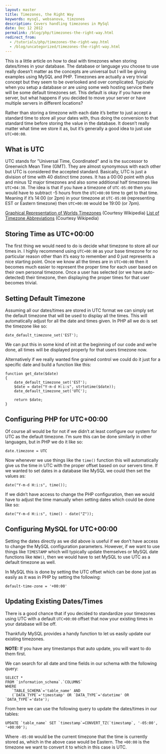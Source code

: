 ```yaml
---
layout: master
title: Timezones, the Right Way
keywords: mysql, websanova, timzones
description: Covers handling timezones in MySql
date: Dec 12 2012
permalink: /blog/php/timezones-the-right-way.html
redirect_from:
  - /tutorials/php/timezones-the-right-way.html
  - /blog/uncategorized/timezones-the-right-way.html
---
```


This is a little article on how to deal with timezones when storing dates/times in your database. The database or language you choose to use really doesn’t matter as the concepts are universal but I will be giving examples using MySQL and PHP. Timezones are actually a very trivial concept but they seem to be overlooked and over complicated. Typically when you setup a database or are using some web hosting service there will be some default timezones set. This default is okay if you have one server, but what happens if you decided to move your server or have multiple servers in different locations?

Rather than storing a timezone with each date it’s better to just accept a standard time to store all your dates with, thus doing the conversion to that standard time before storing the value in the database. It doesn’t really matter what time we store it as, but it’s generally a good idea to just use `UTC+00:00`.

## What is UTC

UTC stands for "Universal Time, Coordinated" and is the successor to Greenwich Mean Time (GMT). They are almost synonymous with each other but UTC is considered the accepted standard. Basically, UTC is just a division of time with 40 distinct time zones. It has a 00:00 point with plus and minus 12 major timezones and also some additional half timezones like `UTC+04:30`. The idea is that if you have a timezone of `UTC-05:00` then you would have to subtract -5 hours from the `UTC+00:00` time to get to that time. Meaning if it’s 14:00 (or 2pm) in your timezone at `UTC-05:00` (representing EST or Eastern timezone) then `UTC+00:00` would be 19:00 (or 7pm).

[Graphical Representation of Worlds Timezones](http://upload.wikimedia.org/wikipedia/commons/8/88/World_Time_Zones_Map.png) (Courtesy Wikipedia)
[List of Timezone Abbreviations](http://en.wikipedia.org/wiki/List_of_time_zone_abbreviations) (Courtesy Wikipedia)

## Storing Time as UTC+00:00

The first thing we would need to do is decide what timezone to store all our times in. I highly recommend using `UTC+00:00` as your base timezone for no particular reason other than it’s easy to remember and 0 just represents a nice starting point. Once we know all the times are in `UTC+00:00` then it becomes much easier to represent the proper time for each user based on their own personal timezone. Once a user has selected (or we have auto-detected) their timezone, then displaying the proper times for that user becomes trivial.

## Setting Default Timezone

Assuming all our dates/times are stored in UTC format we can simply set the default timezone that will be used to display all the times. This will automatically adjust for all the date and times given. In PHP all we do is set the timezone like so:

~~~
date_default_timezone_set('EST');
~~~

We can put this in some kind of init at the beginning of our code and we’re done, all times will be displayed properly for that users timezone now.

Alternatively if we really wanted fine grained control we could do it just for a specific date and build a function like this:

~~~
function get_date($date)
{
    date_default_timezone_set('EST');
    $date = date("Y-m-d H:i:s", strtotime($date));
    date_default_timezone_set('UTC');

    return $date;
}
~~~

## Configuring PHP for UTC+00:00

Of course all would be for not if we didn’t at least configure our system for UTC as the default timezone. I’m sure this can be done similarly in other languages, but in PHP we do it like so:

~~~
date.timezone = UTC
~~~

Now whenever we use things like the `time()` function this will automatically give us the time in UTC with the proper offset based on our servers time. If we wanted to set dates in a database like MySQL we could then set the values as:

~~~
date("Y-m-d H:i:s", time());
~~~

If we didn’t have access to change the PHP configuration, then we would have to adjust the time manually when setting dates which could be done like so:

~~~
date("Y-m-d H:i:s", time() - date("Z"));
~~~

## Configuring MySQL for UTC+00:00

Setting the dates directly as we did above is useful if we don’t have access to change the MySQL configuration parameters. However, if we want to use things like `TIMESTAMP` which will typically update themselves or MySQL date functions like `NOW()`, then we would have to set MySQL to use UTC as a default timezone as well.

In MySQL this is done by setting the UTC offset which can be done just as easily as it was in PHP by setting the following:

~~~
default-time-zone = '+00:00'
~~~

## Updating Existing Dates/Times

There is a good chance that if you decided to standardize your timezones using UTC with a default `UTC+00:00` offset that now your existing times in your database will be off.

Thankfully MySQL provides a handy function to let us easily update our existing timezones.

**NOTE:** If you have any timestamps that auto update, you will want to do them first.

We can search for all date and time fields in our schema with the following query:

~~~
SELECT * 
FROM `information_schema`.`COLUMNS` 
WHERE 
   `TABLE_SCHEMA`='table_name' AND 
   (`DATA_TYPE`='timestamp' OR `DATA_TYPE`='datetime' OR `DATA_TYPE`='date');
~~~

From here we can use the following query to update the dates/times in our tables:

~~~
UPDATE `table_name` SET `timestamp`=CONVERT_TZ(`timestamp`, '-05:00', '+00:00');
~~~

Where `-05:00` would be the current timezone that the time is currently stored as, which in the above case would be Eastern. The `+00:00` is the timezone we want to convert it to which in this case is UTC.
